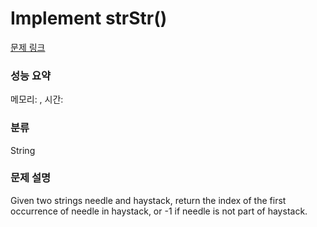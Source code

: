 # Implement strStr()

[문제 링크](https://leetcode.com/explore/learn/card/array-and-string/203/introduction-to-string/1161/) 

### 성능 요약

메모리: , 시간: 

### 분류

String

### 문제 설명

<p>Given two strings needle and haystack, return the index of the first occurrence of needle in haystack, or -1 if needle is not part of haystack.</p>
